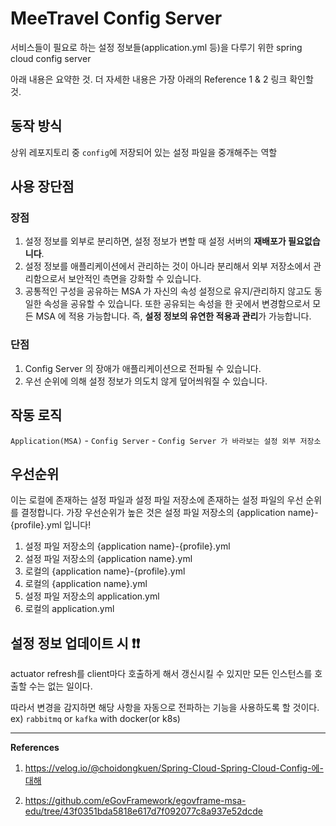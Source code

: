# MeeTravel Config Server

서비스들이 필요로 하는 설정 정보들(application.yml 등)을 다루기 위한 spring cloud config server

아래 내용은 요약한 것. 더 자세한 내용은 가장 아래의 Reference 1 & 2 링크 확인할 것.

## 동작 방식

상위 레포지토리 중 `config`에 저장되어 있는 설정 파일을 중개해주는 역할

## 사용 장단점

### 장점

1. 설정 정보를 외부로 분리하면, 설정 정보가 변할 때 설정 서버의 **재배포가 필요없습니다**.
2. 설정 정보를 애플리케이션에서 관리하는 것이 아니라 분리해서 외부 저장소에서 관리함으로서 보안적인 측면을 강화할 수 있습니다.
3. 공통적인 구성을 공유하는 MSA 가 자신의 속성 설정으로 유지/관리하지 않고도 동일한 속성을 공유할 수 있습니다. 또한 공유되는 속성을 한 곳에서 변경함으로서 모든 MSA 에 적용 가능합니다. 즉, **설정 정보의 유연한 적용과 관리**가 가능합니다.

### 단점

1. Config Server 의 장애가 애플리케이션으로 전파될 수 있습니다.
2. 우선 순위에 의해 설정 정보가 의도치 않게 덮어씌워질 수 있습니다.

## 작동 로직

`Application(MSA)` - `Config Server` - `Config Server 가 바라보는 설정 외부 저장소`

## 우선순위

이는 로컬에 존재하는 설정 파일과 설정 파일 저장소에 존재하는 설정 파일의 우선 순위를 결정합니다.
가장 우선순위가 높은 것은 설정 파일 저장소의 {application name}-{profile}.yml 입니다!

1. 설정 파일 저장소의 {application name}-{profile}.yml
2. 설정 파일 저장소의 {application name}.yml
3. 로컬의 {application name}-{profile}.yml
4. 로컬의 {application name}.yml
5. 설정 파일 저장소의 application.yml
6. 로컬의 application.yml

## 설정 정보 업데이트 시 ❗️❗️

actuator refresh를 client마다 호출하게 해서 갱신시킬 수 있지만 모든 인스턴스를 호출할 수는 없는 일이다.

따라서 변경을 감지하면 해당 사항을 자동으로 전파하는 기능을 사용하도록 할 것이다. ex) `rabbitmq` or `kafka` with docker(or k8s)

---
**References**

1. https://velog.io/@choidongkuen/Spring-Cloud-Spring-Cloud-Config-에-대해

2. https://github.com/eGovFramework/egovframe-msa-edu/tree/43f0351bda5818e617d7f092077c8a937e52dcde
